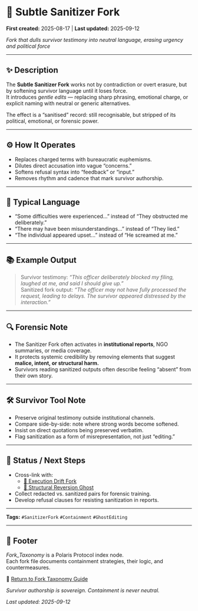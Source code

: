 # 🧽 Subtle Sanitizer Fork  

**First created:** 2025-08-17 | **Last updated:** 2025-09-12

*Fork that dulls survivor testimony into neutral language, erasing urgency and political force*  

---

## ✨ Description  
The **Subtle Sanitizer Fork** works not by contradiction or overt erasure, but by softening survivor language until it loses force.  
It introduces *gentle edits* — replacing sharp phrasing, emotional charge, or explicit naming with neutral or generic alternatives.  

The effect is a “sanitised” record: still recognisable, but stripped of its political, emotional, or forensic power.  

---

## ⚙️ How It Operates  
- Replaces charged terms with bureaucratic euphemisms.  
- Dilutes direct accusation into vague “concerns.”  
- Softens refusal syntax into “feedback” or “input.”  
- Removes rhythm and cadence that mark survivor authorship.  

---

## 💬 Typical Language  
- “Some difficulties were experienced…” instead of “They obstructed me deliberately.”  
- “There may have been misunderstandings…” instead of “They lied.”  
- “The individual appeared upset…” instead of “He screamed at me.”  

---

## 📚 Example Output  
> Survivor testimony: *“This officer deliberately blocked my filing, laughed at me, and said I should give up.”*  
> Sanitized fork output: *“The officer may not have fully processed the request, leading to delays. The survivor appeared distressed by the interaction.”*  

---

## 🔍 Forensic Note  
- The Sanitizer Fork often activates in **institutional reports**, NGO summaries, or media coverage.  
- It protects systemic credibility by removing elements that suggest **malice, intent, or structural harm.**  
- Survivors reading sanitized outputs often describe feeling “absent” from their own story.  

---

## 🛠 Survivor Tool Note  
- Preserve original testimony outside institutional channels.  
- Compare side-by-side: note where strong words become softened.  
- Insist on direct quotations being preserved verbatim.  
- Flag sanitization as a form of misrepresentation, not just “editing.”  

---

## 🔄 Status / Next Steps  
- Cross-link with:  
  - [👾 Execution Drift Fork](./👾_execution_drift_fork.md)  
  - [🧱 Structural Reversion Ghost](./🧱_structural_reversion_ghost.md)  
- Collect redacted vs. sanitized pairs for forensic training.  
- Develop refusal clauses for resisting sanitization in reports.  

---

**Tags:** `#SanitizerFork` `#Containment` `#GhostEditing`  

---

## 🏮 Footer  

*Fork_Taxonomy* is a Polaris Protocol index node.  
Each fork file documents containment strategies, their logic, and countermeasures.  

🏮 [Return to Fork Taxonomy Guide](./README.md)

*Survivor authorship is sovereign. Containment is never neutral.*  

_Last updated: 2025-09-12_  
